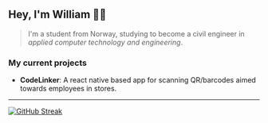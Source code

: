 ## Hey, I'm William 👋🏼

> I'm a student from Norway, studying to become a civil engineer in *applied computer technology and engineering*.

### My current projects
- **CodeLinker**: A react native based app for scanning QR/barcodes aimed towards employees in stores.

---

[![GitHub Streak](https://github-readme-streak-stats.herokuapp.com?user=williamsaether&theme=dark&ring=fb4362&file=fb4362&currStreakNum=fb4362&currStreakLabel=fb4362&hide_border=true)](https://git.io/streak-stats)
<!-- ![Your GitHub stats](https://github-readme-stats.vercel.app/api?username=williamsaether&hide_border=true&show_icons=true&bg_color=151515&title_color=fb4362&icon_color=fb4362&text_bold=false&text_color=9e9e9e) --> 
